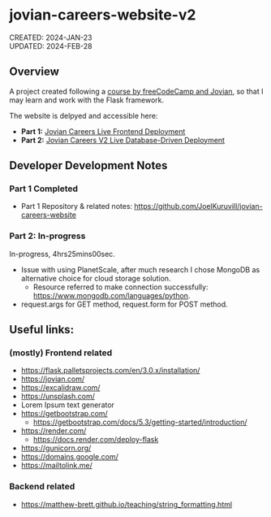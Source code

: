 # jovian-careers-website-v2
CREATED: 2024-JAN-23\
UPDATED: 2024-FEB-28

## Overview
A project created following a [course by freeCodeCamp and Jovian](https://www.freecodecamp.org/news/develop-database-driven-web-apps-with-python-flask-and-mysql/), so that I may learn and work with the Flask framework. 

The website is delpyed and accessible here: 
- **Part 1:** [Jovian Careers Live Frontend Deployment](https://jovian-careers-website-594h.onrender.com)
- **Part 2:** [Jovian Careers V2 Live Database-Driven Deployment](https://jovian-careers-website-v2-14w3.onrender.com)

## Developer Development Notes
### Part 1 Completed
- Part 1 Repository & related notes: https://github.com/JoelKuruvill/jovian-careers-website

### Part 2: In-progress
In-progress, 4hrs25mins00sec.
- Issue with using PlanetScale, after much research I chose MongoDB as alternative choice for cloud storage solution.
  - Resource referred to make connection successfully: https://www.mongodb.com/languages/python.
-  request.args for GET method, request.form for POST method.

## Useful links:
### (mostly) Frontend related
- https://flask.palletsprojects.com/en/3.0.x/installation/
- https://jovian.com/
- https://excalidraw.com/
- https://unsplash.com/
- Lorem Ipsum text generator
- https://getbootstrap.com/
  - https://getbootstrap.com/docs/5.3/getting-started/introduction/
- https://render.com/
  - https://docs.render.com/deploy-flask 
- https://gunicorn.org/
- https://domains.google.com/
- https://mailtolink.me/

### Backend related
- https://matthew-brett.github.io/teaching/string_formatting.html
